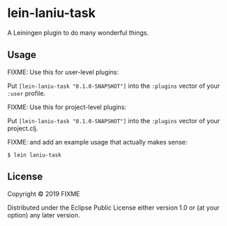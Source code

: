 # lein-laniu-task

A Leiningen plugin to do many wonderful things.

## Usage

FIXME: Use this for user-level plugins:

Put `[lein-laniu-task "0.1.0-SNAPSHOT"]` into the `:plugins` vector of your `:user`
profile.

FIXME: Use this for project-level plugins:

Put `[lein-laniu-task "0.1.0-SNAPSHOT"]` into the `:plugins` vector of your project.clj.

FIXME: and add an example usage that actually makes sense:

    $ lein laniu-task

## License

Copyright © 2019 FIXME

Distributed under the Eclipse Public License either version 1.0 or (at
your option) any later version.
